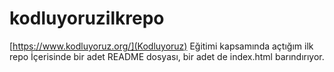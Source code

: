 # kodluyoruzilkrepo
[https://www.kodluyoruz.org/](Kodluyoruz) Eğitimi kapsamında açtığım ilk repo  İçerisinde bir adet README dosyası, bir adet de index.html barındırıyor.

